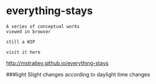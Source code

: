 # everything-stays 
	A series of conceptual works
	viewed in browser

	still a WIP

	visit it here
http://mstratiev.github.io/everything-stays

###light
	Slight changes according to daylight time changes
